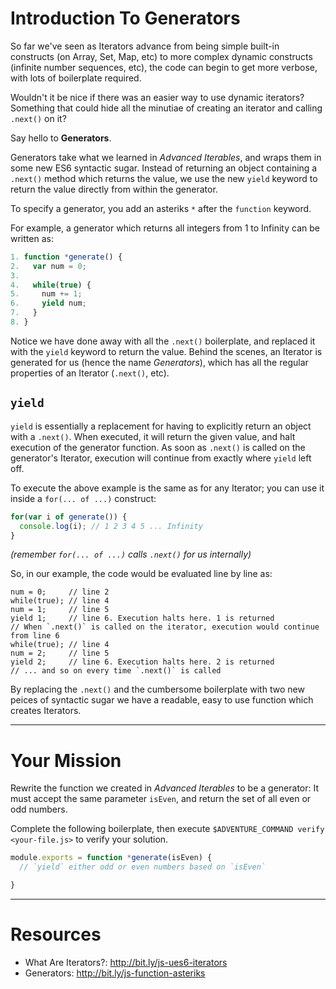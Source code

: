 # Introduction To Generators

So far we've seen as Iterators advance from being simple built-in constructs (on
Array, Set, Map, etc) to more complex dynamic constructs (infinite number
sequences, etc), the code can begin to get more verbose, with lots of
boilerplate required.

Wouldn't it be nice if there was an easier way to use dynamic iterators?
Something that could hide all the minutiae of creating an iterator and calling
`.next()` on it?

Say hello to **Generators**.

Generators take what we learned in _Advanced Iterables_, and wraps them in some
new ES6 syntactic sugar. Instead of returning an object containing a `.next()`
method which returns the value, we use the new `yield` keyword to return the
value directly from within the generator.

To specify a generator, you add an asteriks `*` after the `function` keyword.

For example, a generator which returns all integers from 1 to Infinity can be
written as:

```js
1. function *generate() {
2.   var num = 0;
3. 
4.   while(true) {
5.     num += 1;
6.     yield num;
7.   }
8. }
```

Notice we have done away with all the `.next()` boilerplate, and replaced it
with the `yield` keyword to return the value. Behind the scenes, an Iterator is
generated for us (hence the name _Generators_), which has all the regular
properties of an Iterator (`.next()`, etc).

## `yield`

`yield` is essentially a replacement for having to explicitly return an object
with a `.next()`. When executed, it will return the given value, and halt
execution of the generator function. As soon as `.next()` is called on the
generator's Iterator, execution will continue from exactly where `yield` left
off.

To execute the above example is the same as for any Iterator; you can use it
inside a `for(... of ...)` construct:

```js
for(var i of generate()) {
  console.log(i); // 1 2 3 4 5 ... Infinity
}
```
_(remember `for(... of ...)` calls `.next()` for us internally)_

So, in our example, the code would be evaluated line by line as:

```
num = 0;     // line 2
while(true); // line 4
num = 1;     // line 5
yield 1;     // line 6. Execution halts here. 1 is returned
// When `.next()` is called on the iterator, execution would continue from line 6
while(true); // line 4
num = 2;     // line 5
yield 2;     // line 6. Execution halts here. 2 is returned
// ... and so on every time `.next()` is called
```

By replacing the `.next()` and the cumbersome boilerplate with two new peices of
syntactic sugar we have a readable, easy to use function which creates
Iterators.

----

# Your Mission

Rewrite the function we created in _Advanced Iterables_ to be a generator: It
must accept the same parameter `isEven`, and return the set of all even or odd
numbers.

Complete the following boilerplate, then execute
`$ADVENTURE_COMMAND verify <your-file.js>` to verify your solution.

```js
module.exports = function *generate(isEven) {
  // `yield` either odd or even numbers based on `isEven`

}
```

----

# Resources

 * What Are Iterators?: http://bit.ly/js-ues6-iterators
 * Generators: http://bit.ly/js-function-asteriks
